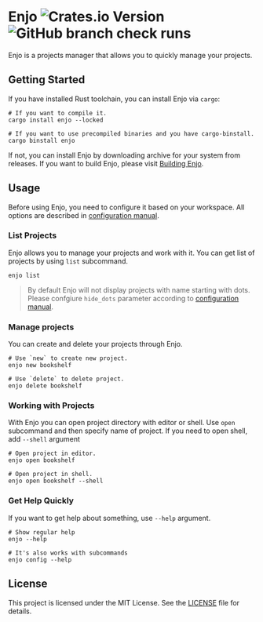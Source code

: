 # Enjo ![Crates.io Version](https://img.shields.io/crates/v/enjo) ![GitHub branch check runs](https://img.shields.io/github/check-runs/kostya-zero/enjo/main)

Enjo is a projects manager that allows you to quickly manage your projects.

## Getting Started

If you have installed Rust toolchain, you can install Enjo via `cargo`:

```shell
# If you want to compile it.
cargo install enjo --locked

# If you want to use precompiled binaries and you have cargo-binstall.
cargo binstall enjo
```

If not, you can install Enjo by downloading archive for your system from releases.
If you want to build Enjo, please visit [Building Enjo](docs/BUILDING.md).

## Usage

Before using Enjo, you need to configure it based on your workspace. All options are described in [configuration manual](docs/CONFIGURATION.md).

### List Projects
 
Enjo allows you to manage your projects and work with it.
You can get list of projects by using `list` subcommand.

```shell
enjo list
```

> By default Enjo will not display projects with name starting with dots. Please confgiure `hide_dots` parameter according to [configuration manual](docs/CONFIGURATION.md).

### Manage projects

You can create and delete your projects through Enjo.

```shell
# Use `new` to create new project.
enjo new bookshelf

# Use `delete` to delete project.
enjo delete bookshelf
```

### Working with Projects

With Enjo you can open project directory with editor or shell.
Use `open` subcommand and then specify name of project. If you need to open shell, add `--shell` argument

```shell
# Open project in editor.
enjo open bookshelf

# Open project in shell.
enjo open bookshelf --shell
```

### Get Help Quickly

If you want to get help about something, use `--help` argument.

```shell
# Show regular help
enjo --help

# It's also works with subcommands
enjo config --help
```

## License

This project is licensed under the MIT License. See the [LICENSE](LICENSE) file for details.
